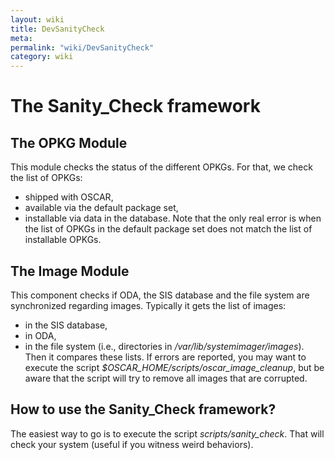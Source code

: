 ```yaml
---
layout: wiki
title: DevSanityCheck
meta: 
permalink: "wiki/DevSanityCheck"
category: wiki
---
```

<!-- Name: DevSanityCheck -->
<!-- Version: 3 -->
<!-- Author: bli -->

# The Sanity_Check framework

## The OPKG Module

This module checks the status of the different OPKGs. For that, we check the list of OPKGs:
   - shipped with OSCAR,
   - available via the default package set,
   - installable via data in the database.
Note that the only real error is when the list of OPKGs in the default package set does not match the list of installable OPKGs.

## The Image Module

This component checks if ODA, the SIS database and the file system are synchronized regarding images. Typically it gets the list of images:
   - in the SIS database,
   - in ODA,
   - in the file system (i.e., directories in _/var/lib/systemimager/images_).
Then it compares these lists. If errors are reported, you may want to execute the script _$OSCAR_HOME/scripts/oscar_image_cleanup_, but be aware that the script will try to remove all images that are corrupted.

## How to use the Sanity_Check framework?

The easiest way to go is to execute the script _scripts/sanity_check_. That will check your system (useful if you witness weird behaviors).
